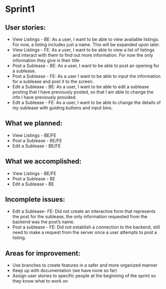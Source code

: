 # Sprint1

## User stories:
* View Listings - BE: As a user, I want to be able to view available listings. For now, a listing includes just a name. This will be expanded upon later.
* View Listings - FE: As a user, I want to be able to view a list of listings and interact with them to find out more information. For now the only information they give is their title
* Post a Sublease - BE: As a user, I want to be able to post an opening for a sublease.
* Post a Sublease - FE: As a user I want to be able to input the information for a sublease and post it to the screen. 
* Edit a Sublease - BE: As a user, I want to be able to edit a sublease posting that I have previously posted, so that I am able to change the info I have previously provided.
* Edit a Sublease - FE: As a user, I want to be able to change the details of my sublease with guiding buttons and input bins. 

## What we planned:
* View Listings - BE/FE
* Post a Sublease - BE/FE
* Edit a Sublease - BE/FE

## What we accomplished:
* View Listings - BE/FE
* Post a Sublease - BE
* Edit a Sublease - BE

## Incomplete issues:
* Edit a Sublease- FE: Did not create an interactive form that represents the post for the sublease, the only information requested from the backend was the post’s name.
* Post a sublease - FE: Did not establish a connection to the backend, still need to make a request from the server once a user attempts to post a listing. 

## Areas for improvement:
* Use branches to create features in a safer and more organized manner
* Keep up with documentation (we have none so far)
* Assign user stories to specific people at the beginning of the sprint so they know what to work on
